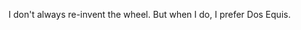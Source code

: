 I don't always re-invent the wheel.  But when I do, I prefer Dos Equis.

<!---
cguy777/cguy777 is a ✨ special ✨ repository because its `README.md` (this file) appears on your GitHub profile.
You can click the Preview link to take a look at your changes.
--->
